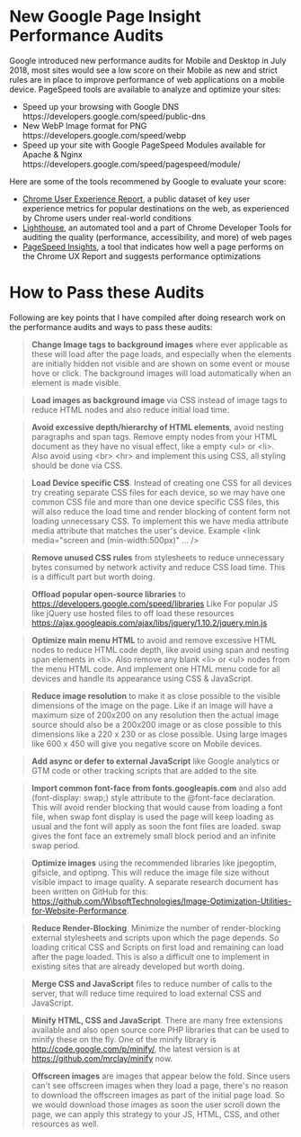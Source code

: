 # New Google Page Insight Performance Audits
Google introduced new performance audits for Mobile and Desktop in July 2018, most sites would see a low score on their Mobile as new and strict rules are in place to improve performance of web applications on a mobile device. PageSpeed tools are available to analyze and optimize your sites:

<ul>
  <li>Speed up your browsing with Google DNS https://developers.google.com/speed/public-dns</li>
  <li>New WebP Image format for PNG https://developers.google.com/speed/webp</li>
  <li>Speed up your site with Google PageSpeed Modules available for Apache & Nginx https://developers.google.com/speed/pagespeed/module/</li>
</ul>

Here are some of the tools recommened by Google to evaluate your score:

<ul><li><a href="https://developers.google.com/web/tools/chrome-user-experience-report/">Chrome User Experience Report</a>, a public dataset of key user experience metrics for popular destinations on the web, as experienced by Chrome users under real-world conditions</li>

<li><a href="https://developers.google.com/web/tools/lighthouse/">Lighthouse</a>, an automated tool and a part of Chrome Developer Tools for auditing the quality (performance, accessibility, and more) of web pages</li>

<li><a href="https://developers.google.com/speed/pagespeed/insights/">PageSpeed Insights</a>, a tool that indicates how well a page performs on the Chrome UX Report and suggests performance optimizations</li></ul>

# How to Pass these Audits

Following are key points that I have compiled after doing research work on the performance audits and ways to pass these audits:

> <strong>Change Image tags to background images</strong> where ever applicable as these will load after the page loads, and especially when the elements are initially hidden not visible and are shown on some event or mouse hove or click. The background images will load automatically when an element is made visible.

> <strong>Load images as background image</strong> via CSS instead of image tags to reduce HTML nodes and also reduce initial load time.

> <strong>Avoid excessive depth/hierarchy of HTML elements</strong>, avoid nesting paragraphs and span tags. Remove empty nodes from your HTML document as they have no visual effect, like a empty &lt;ul&gt; or &lt;li&gt;. Also avoid using &lt;br&gt; &lt;hr&gt; and implement this using CSS, all styling should be done via CSS.

> <strong>Load Device specific CSS</strong>. Instead of creating one CSS for all devices try creating separate CSS files for each device, so  we may have one common CSS file and more than one device specific CSS files, this will also reduce the load time and render blocking of content form not loading unnecessary CSS. To implement this we have media attribute media attribute that matches the user's device. Example &lt;link media="screen and (min-width:500px)" ... /&gt;

> <strong>Remove unused CSS rules</strong> from stylesheets to reduce unnecessary bytes consumed by network activity and reduce CSS load time. This is a difficult part but worth doing.

> <strong>Offload popular open-source libraries</strong> to https://developers.google.com/speed/libraries Like For popular JS like jQuery use hosted files to off load these resources https://ajax.googleapis.com/ajax/libs/jquery/1.10.2/jquery.min.js

> <strong>Optimize main menu HTML</strong> to avoid and remove excessive HTML nodes to reduce HTML code depth, like avoid using span and nesting span elements in &lt;li&gt;. Also remove any blank &lt;li&gt; or &lt;ul&gt; nodes from the menu HTML code. And implement one HTML menu code for all devices and handle its appearance using CSS & JavaScript.

> <strong>Reduce image resolution</strong> to make it as close possible to the visible dimensions of the image on the page. Like if an image will have a maximum size of 200x200 on any resolution then the actual image source should also be a 200x200 image or as close possible to this dimensions like a 220 x 230 or as close possible. Using large images like 600 x 450 will give you negative score on Mobile devices.

> <strong>Add async or defer to external JavaScript</strong> like Google analytics or GTM code or other tracking scripts that are added to the site

> <strong>Import common font-face from fonts.googleapis.com</strong> and also add (font-display: swap;) style attribute to the @font-face declaration. This will avoid render blocking that would cause from loading a font file, when swap font display is used the page will keep loading as usual and the font will apply as soon the font files are loaded. swap gives the font face an extremely small block period and an infinite swap period.

> <strong>Optimize images</strong> using the recommended libraries like jpegoptim, gifsicle, and optipng. This will reduce the image file size without visible impact to image quality. A separate research document has been written on GitHub for this: https://github.com/WibsoftTechnologies/Image-Optimization-Utilities-for-Website-Performance.

> <strong>Reduce Render-Blocking</strong>. Minimize the number of render-blocking external stylesheets and scripts upon which the page depends. So loading critical CSS and Scripts on first load and remaining can load after the page loaded. This is also a difficult one to implement in existing sites that are already developed but worth doing.

> <strong>Merge CSS and JavaScript</strong> files to reduce number of calls to the server, that will reduce time required to load external CSS and JavaScript.

> <strong>Minify HTML, CSS and JavaScript</strong>. There are many free extensions available and also open source core PHP libraries that can be used to minify these on the fly. One of the minify library is http://code.google.com/p/minify/, the latest version is at https://github.com/mrclay/minify now.

> <strong>Offscreen images</strong> are images that appear below the fold. Since users can't see offscreen images when they load a page, there's no reason to download the offscreen images as part of the initial page load. So we would download those images as soon the user scroll down the page, we can apply this strategy to your JS, HTML, CSS, and other resources as well.
